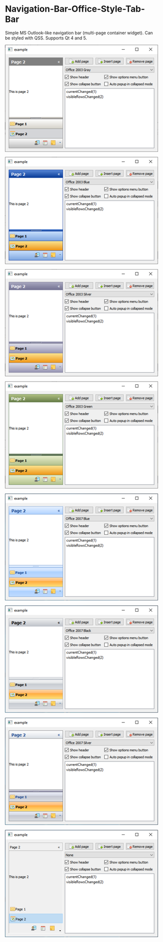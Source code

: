 # Navigation-Bar-Office-Style-Tab-Bar
Simple MS Outlook-like navigation bar (multi-page container widget). Can be styled with QSS. Supports Qt 4 and 5.

![](https://github.com/Qt-Widgets/Navigation-Bar-Office-Style-Tab-Bar/blob/master/1.png)

![](https://github.com/Qt-Widgets/Navigation-Bar-Office-Style-Tab-Bar/blob/master/2.png)

![](https://github.com/Qt-Widgets/Navigation-Bar-Office-Style-Tab-Bar/blob/master/3.png)

![](https://github.com/Qt-Widgets/Navigation-Bar-Office-Style-Tab-Bar/blob/master/4.png)

![](https://github.com/Qt-Widgets/Navigation-Bar-Office-Style-Tab-Bar/blob/master/5.png)

![](https://github.com/Qt-Widgets/Navigation-Bar-Office-Style-Tab-Bar/blob/master/6.png)

![](https://github.com/Qt-Widgets/Navigation-Bar-Office-Style-Tab-Bar/blob/master/7.png)

![](https://github.com/Qt-Widgets/Navigation-Bar-Office-Style-Tab-Bar/blob/master/8.png)

